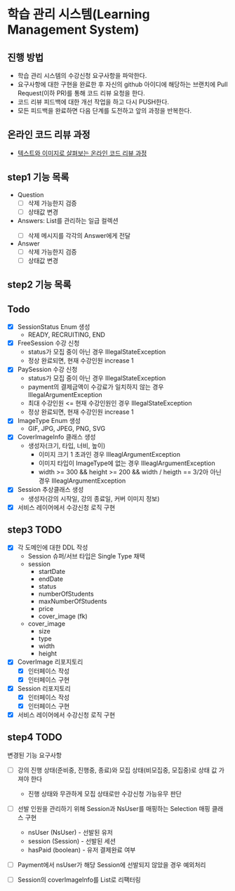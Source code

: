 # 학습 관리 시스템(Learning Management System)
## 진행 방법
* 학습 관리 시스템의 수강신청 요구사항을 파악한다.
* 요구사항에 대한 구현을 완료한 후 자신의 github 아이디에 해당하는 브랜치에 Pull Request(이하 PR)를 통해 코드 리뷰 요청을 한다.
* 코드 리뷰 피드백에 대한 개선 작업을 하고 다시 PUSH한다.
* 모든 피드백을 완료하면 다음 단계를 도전하고 앞의 과정을 반복한다.

## 온라인 코드 리뷰 과정
* [텍스트와 이미지로 살펴보는 온라인 코드 리뷰 과정](https://github.com/next-step/nextstep-docs/tree/master/codereview)
## step1 기능 목록
* Question
    * [ ] 삭제 가능한지 검증
    * [ ] 상태값 변경
* Answers: List<Answer>를 관리하는 일급 컬렉션
    * [ ] 삭제 메시지를 각각의 Answer에게 전달
* Answer
    * [ ] 삭제 가능한지 검증
    * [ ] 상태값 변경

## step2 기능 목록
## Todo
- [x] SessionStatus Enum 생성
  - READY, RECRUITING, END
- [x] FreeSession 수강 신청
  - status가 모집 중이 아닌 경우 IllegalStateException
  - 정상 완료되면, 현재 수강인원 increase 1
- [x] PaySession 수강 신청
  - status가 모집 중이 아닌 경우 IllegalStateException
  - payment의 결제금액이 수강료가 일치하지 않는 경우 IllegalArgumentException
  - 최대 수강인원 <= 현재 수강인원인 경우 IllegalStateException
  - 정상 완료되면, 현재 수강인원 increase 1
- [x] ImageType Enum 생성
  - GIF, JPG, JPEG, PNG, SVG
- [x] CoverImageInfo 클래스 생성
  - 생성자(크기, 타입, 너비, 높이)
    - 이미지 크기 1 초과인 경우 IlleaglArgumentException
    - 이미지 타입이 ImageType에 없는 경우 IlleaglArgumentException
    - width >= 300 && height >= 200 && width / heigth == 3/2아 아닌 경우 IlleaglArgumentException
- [x] Session 추상클래스 생성
  - 생성자(강의 시작일, 강의 종료일, 커버 이미지 정보)
- [x] 서비스 레이어에서 수강신청 로직 구현

## step3 TODO
- [x] 각 도메인에 대한 DDL 작성
  - Session 슈퍼/서브 타입은 Single Type 채택
  - session
    - startDate
    - endDate
    - status
    - numberOfStudents
    - maxNumberOfStudents
    - price
    - cover_image (fk)
  - cover_image
    - size
    - type
    - width
    - height
- [x] CoverImage 리포지토리
  - [x] 인터페이스 작성
  - [x] 인터페이스 구현
- [x] Session 리포지토리
  - [x] 인터페이스 작성
  - [x] 인터페이스 구현
- [x] 서비스 레이어에서 수강신청 로직 구현

## step4 TODO
변경된 기능 요구사항
- [ ] 강의 진행 상태(준비중, 진행중, 종료)와 모집 상태(비모집중, 모집중)로 상태 값 가져야 한다
  - 진행 상태와 무관하게 모집 상태로만 수강신청 가능유무 판단
- [ ] 선발 인원을 관리하기 위해 Session과 NsUser를 매핑하는 Selection 매핑 클래스 구현
  - nsUser (NsUser) - 선발된 유저
  - session (Session) - 선발된 세션
  - hasPaid (boolean) - 유저 결제완료 여부
- [ ] Payment에서 nsUser가 해당 Session에 선발되지 않았을 경우 예외처리
- [ ] Session의 coverImageInfo를 List로 리팩터링

